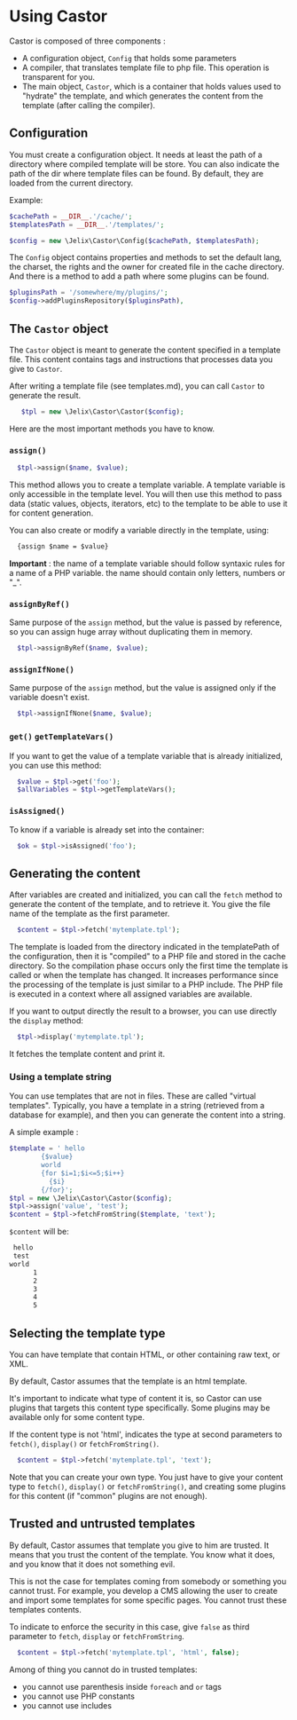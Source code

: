 # Using Castor

Castor is composed of three components :

- A configuration object, `Config` that holds some parameters 
- A compiler, that translates template file to php file. This operation is
  transparent for you.
- The main object, `Castor`, which is a container that holds values used to
  "hydrate" the template, and which generates the content from the template
  (after calling the compiler).

## Configuration

You must create a configuration object. It needs at least the path of a
directory where compiled template will be store. You can also indicate the path
of the dir where template files can be found. By default, they are loaded from
the current directory.

Example:

```php
$cachePath = __DIR__.'/cache/';
$templatesPath = __DIR__.'/templates/';

$config = new \Jelix\Castor\Config($cachePath, $templatesPath);
```

The `Config` object contains properties and methods to set the default lang,
the charset, the rights and the owner for created file in the cache directory.
And there is a method to add a path where some plugins can be found.


```php
$pluginsPath = '/somewhere/my/plugins/';
$config->addPluginsRepository($pluginsPath),
```

## The `Castor` object

The `Castor` object is meant to generate the content specified in a template
file. This content contains tags and instructions that processes data you give
to `Castor`.

After writing a template file (see templates.md), you can call `Castor` to generate the result.

```php
   $tpl = new \Jelix\Castor\Castor($config);
```

Here are the most important methods you have to know.

### `assign()`

```php
  $tpl->assign($name, $value);
```

This method allows you to create a template variable. A template variable is
only accessible in the template level. You will then use this method to pass
data (static values, objects, iterators, etc) to the template to be able to use
it for content generation.

You can also create or modify a variable directly in the template, using:

```html
  {assign $name = $value}
```

**Important** : the name of a template variable should follow syntaxic rules for
a name of a PHP variable. the name should contain only letters, numbers or "_".


### `assignByRef()`

Same purpose of the `assign` method, but the value is passed by reference, so
you can assign huge array without duplicating them in memory.

```php
  $tpl->assignByRef($name, $value);
```

### `assignIfNone()`

Same purpose of the `assign` method, but the value is assigned only if the
variable doesn't exist.

```php
  $tpl->assignIfNone($name, $value);
```

### `get()`  `getTemplateVars()`

If you want to get the value of a template variable that is already initialized,
you can use this method:

```php
  $value = $tpl->get('foo');
  $allVariables = $tpl->getTemplateVars();
```

### `isAssigned()`

To know if a variable is already set into the container:

```php
  $ok = $tpl->isAssigned('foo');
```


## Generating the content

After variables are created and initialized, you can call the `fetch` method to
generate the content of the template, and to retrieve it. You give the file name of the
template as the first parameter.

```php
  $content = $tpl->fetch('mytemplate.tpl');
```

The template is loaded from the directory indicated in the templatePath of the configuration,
then it is "compiled" to a PHP file and stored in the cache directory. So the compilation
phase occurs only the first time the template is called or when the template has changed.
It increases performance since the processing of the template is just similar to a PHP
include. The PHP file is executed in a context where all assigned variables are
available.

If you want to output directly the result to a browser, you can use directly the `display`
method:

```php
  $tpl->display('mytemplate.tpl');
```

It fetches the template content and print it.

### Using a template string

You can use templates that are not in files. These are called "virtual templates".
Typically, you have a template in a string (retrieved from a database for example), and
then you can generate the content into a string.

A simple example :

```php
$template = ' hello 
 		{$value} 
 		world 
 		{for $i=1;$i<=5;$i++} 
 		  {$i} 
 		{/for}';
$tpl = new \Jelix\Castor\Castor($config);
$tpl->assign('value', 'test'); 
$content = $tpl->fetchFromString($template, 'text');
```

`$content` will be:
```html
 hello 
 test 
world 
	  1 
	  2 
	  3 
	  4 
	  5 
```


## Selecting the template type

You can have template that contain HTML, or other containing raw text, or XML.

By default, Castor assumes that the template is an html template.

It's important to indicate what type of content it is, so Castor can use plugins that targets
this content type specifically. Some plugins may be available only for some content type.

If the content type is not 'html', indicates the type at second parameters to `fetch()`,
`display()` or `fetchFromString()`.


```php
  $content = $tpl->fetch('mytemplate.tpl', 'text');
```

Note that you can create your own type. You just have to give your
content type to `fetch()`, `display()` or `fetchFromString()`, and creating some plugins
for this content (if "common" plugins are not enough).


## Trusted and untrusted templates

By default, Castor assumes that template you give to him are trusted. It means that you
trust the content of the template. You know what it does, and you know that it does not
something evil.

This is not the case for templates coming from somebody or something you cannot trust. For
example, you develop a CMS allowing the user to create and import some templates for
some specific pages. You cannot trust these templates contents.

To indicate to enforce the security in this case, give `false` as third parameter to
`fetch`, `display` or `fetchFromString`.

```php
  $content = $tpl->fetch('mytemplate.tpl', 'html', false);
```

Among of thing you cannot do in trusted templates:

- you cannot use parenthesis inside `foreach` and `or` tags
- you cannot use PHP constants
- you cannot use includes

